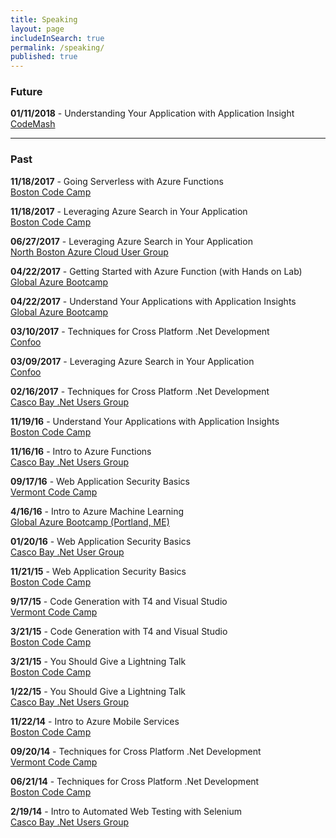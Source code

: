 ```yaml
---
title: Speaking
layout: page
includeInSearch: true
permalink: /speaking/
published: true
---
```


### Future
**01/11/2018** - Understanding Your Application with Application Insight<br>
[CodeMash](http://www.codemash.org/sessions/?id=6739)

______

### Past
**11/18/2017** - Going Serverless with Azure Functions<br>
[Boston Code Camp](https://www.bostoncodecamp.com/CC28/sessions/details/16513)

**11/18/2017** - Leveraging Azure Search in Your Application<br>
[Boston Code Camp](https://www.bostoncodecamp.com/CC28/sessions/details/16514)

**06/27/2017** - Leveraging Azure Search in Your Application<br>
[North Boston Azure Cloud User Group](https://www.meetup.com/North-Boston-Azure-Cloud-User-Group/events/239047186/)

**04/22/2017** - Getting Started with Azure Function (with Hands on Lab)<br>
[Global Azure Bootcamp](https://www.meetup.com/CascoBayNUG/events/236227762/)

**04/22/2017** - Understand Your Applications with Application Insights<br>
[Global Azure Bootcamp](https://www.meetup.com/CascoBayNUG/events/236227762/)

**03/10/2017** - Techniques for Cross Platform .Net Development<br>
[Confoo](https://confoo.ca/en/yul2017/session/techniques-for-cross-platform-net-development)

**03/09/2017** - Leveraging Azure Search in Your Application<br>
[Confoo](https://confoo.ca/en/yul2017/session/leveraging-azure-search-in-your-application) 

**02/16/2017** - Techniques for Cross Platform .Net Development<br>
[Casco Bay .Net Users Group](https://www.meetup.com/CascoBayNUG/events/237054977/)

**11/19/16** - Understand Your Applications with Application Insights<br>
[Boston Code Camp](http://www.bostoncodecamp.com/CC26/sessions/details/16391)

**11/16/16** - Intro to Azure Functions<br>
[Casco Bay .Net Users Group](http://www.meetup.com/CascoBayNUG/events/235116962/)

**09/17/16** - Web Application Security Basics <br>
<a href="http://vtcodecamp.org/2016/sessions#web-application-security-basics" target="_blank">Vermont Code Camp</a>

**4/16/16** - Intro to Azure Machine Learning  <br>
<a href="http://www.meetup.com/CascoBayNUG/events/227718749/" target="_blank">Global Azure Bootcamp (Portland, ME)</a> 

**01/20/16** - Web Application Security Basics <br>
<a href="http://www.meetup.com/CascoBayNUG/events/227717700/" target="_blank">Casco Bay .Net User Group</a>

**11/21/15** - Web Application Security Basics <br>
<a href="http://www.bostoncodecamp.com/CC24/sessions/details/15290" target="_blank">Boston Code Camp</a> 

**9/17/15** - Code Generation with T4 and Visual Studio <br>
<a href="http://vtcodecamp.org/2014/sessions" target="_blank">Vermont Code Camp</a>

**3/21/15** - Code Generation with T4 and Visual Studio <br>
<a href="http://www.bostoncodecamp.com/CC23/Schedule/Index" target="_blank">Boston Code Camp</a>

**3/21/15** - You Should Give a Lightning Talk <br>
<a href="http://www.bostoncodecamp.com/CC23/Schedule/Index" target="_blank">Boston Code Camp</a>

**1/22/15** - You Should Give a Lightning Talk <br>
<a href="http://cbnug.net/" target="_blank">Casco Bay .Net Users Group</a> 

**11/22/14** - Intro to Azure Mobile Services <br>
<a href="http://www.bostoncodecamp.com/CC22/Schedule/Index" target="_blank">Boston Code Camp</a>

**09/20/14** - Techniques for Cross Platform .Net Development <br>
<a href="http://vtcodecamp.org/2014/sessions" target="_blank">Vermont Code Camp</a> 

**06/21/14** - Techniques for Cross Platform .Net Development <br>
<a href="http://www.bostoncodecamp.com/CC21/Schedule/Index" target="_blank">Boston Code Camp</a>

**2/19/14** - Intro to Automated Web Testing with Selenium <br>
<a href="http://cbnug.net/" target="_blank">Casco Bay .Net Users Group</a>
